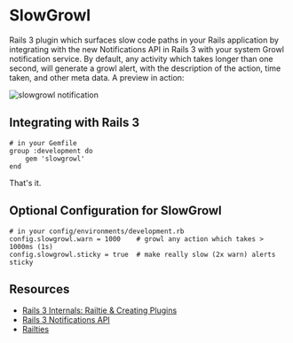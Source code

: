 SlowGrowl
=========

Rails 3 plugin which surfaces slow code paths in your Rails application by integrating with the new Notifications API in Rails 3 with your system Growl notification service. By default, any activity which takes longer than one second, will generate a growl alert, with the description of the action, time taken, and other meta data. A preview in action:

![slowgrowl notification](http://img.skitch.com/20100804-8w1wte8bad7tby418kmucs4hsm.png)

Integrating with Rails 3
------------------------

    # in your Gemfile
    group :development do
        gem 'slowgrowl'
    end

That's it.

Optional Configuration for SlowGrowl
------------------------------------

    # in your config/environments/development.rb
    config.slowgrowl.warn = 1000    # growl any action which takes > 1000ms (1s)
    config.slowgrowl.sticky = true  # make really slow (2x warn) alerts sticky

Resources
---------

 * [Rails 3 Internals: Railtie & Creating Plugins](http://www.igvita.com/2010/08/03/rails-3-internals-railtie-creating-plugins/)
 * [Rails 3 Notifications API](http://edgeapi.rubyonrails.org/classes/ActiveSupport/Notifications.html)
 * [Railties](http://edgeapi.rubyonrails.org/classes/Rails/Railtie.html)